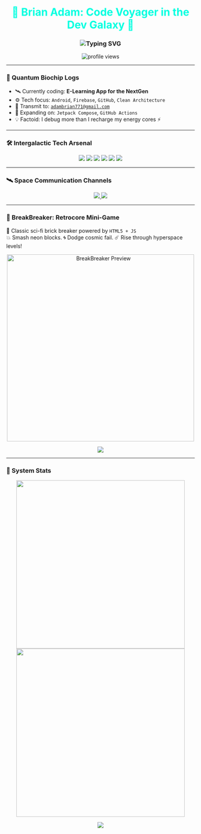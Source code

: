 <h1 align="center" style="color:#00FFE0;">🚀 Brian Adam: Code Voyager in the Dev Galaxy 🌌</h1>

<h3 align="center">
  <img src="https://readme-typing-svg.demolab.com?font=Fira+Code&size=22&pause=1000&color=00FFE0&center=true&vCenter=true&width=480&lines=Android+%2B+Firebase+Engineer;Clean+Code+Commander;AI+%26+Game+Mechanic+Explorer;Welcome+to+My+Universe!" alt="Typing SVG" />
</h3>

<p align="center">
  <img src="https://komarev.com/ghpvc/?username=brianadam&label=Galactic+Scans&color=00ffe0&style=flat" alt="profile views" />
</p>

---

### 🧠 Quantum Biochip Logs

- 🛰️ Currently coding: **E-Learning App for the NextGen**
- ⚙️ Tech focus: `Android`, `Firebase`, `GitHub`, `Clean Architecture`
- 💌 Transmit to: [`adambrian771@gmail.com`](mailto:adambrian771@gmail.com)
- 🧬 Expanding on: `Jetpack Compose`, `GitHub Actions`
- 💡 Factoid: I debug more than I recharge my energy cores ⚡

---

### 🛠️ Intergalactic Tech Arsenal

<p align="center">
  <img src="https://img.shields.io/badge/Java-%23ED8B00?style=for-the-badge&logo=java&logoColor=white"/>
  <img src="https://img.shields.io/badge/Kotlin-%230095D5?style=for-the-badge&logo=kotlin&logoColor=white"/>
  <img src="https://img.shields.io/badge/Android-%233DDC84?style=for-the-badge&logo=android&logoColor=white"/>
  <img src="https://img.shields.io/badge/Firebase-%23FFCA28?style=for-the-badge&logo=firebase&logoColor=black"/>
  <img src="https://img.shields.io/badge/Cloudinary-%233448C5?style=for-the-badge&logo=cloudinary&logoColor=white"/>
  <img src="https://img.shields.io/badge/GitHub-%23181717?style=for-the-badge&logo=github&logoColor=white"/>
</p>

---

### 🛰️ Space Communication Channels

<p align="center">
  <a href="mailto:adambrian771@gmail.com">
    <img src="https://img.shields.io/badge/Email_Protocol-Gmail-EA4335?style=for-the-badge&logo=gmail&logoColor=white"/>
  </a>
  <a href="https://www.linkedin.com/in/brian-adam-sinaga-5a57b125a" target="_blank">
    <img src="https://img.shields.io/badge/LinkedIn-Frequency-0077B5?style=for-the-badge&logo=linkedin&logoColor=white"/>
  </a>
</p>

---

### 👾 BreakBreaker: Retrocore Mini-Game

🧱 Classic sci-fi brick breaker powered by `HTML5 + JS`  
💥 Smash neon blocks. 🌀 Dodge cosmic fail. ☄️ Rise through hyperspace levels!

<p align="center">
  <img src="https://raw.githubusercontent.com/brianadam/breakbreaker/main/assets/preview.gif" alt="BreakBreaker Preview" width="500"/>
</p>

<p align="center">
  <a href="https://brian-spec-de.github.io/brick_breaker/" target="_blank">
    <img src="https://img.shields.io/badge/Engage_HyperPlay-Play_Now-00FFE0?style=for-the-badge&logo=github&logoColor=black"/>
  </a>
</p>

---

### 🧬 System Stats

<p align="center">
  <img src="https://github-readme-stats.vercel.app/api?username=brianadam&show_icons=true&theme=radical&hide_border=true&bg_color=0d1117&title_color=00FFE0&icon_color=F7AB0A" width="450"/>
  <img src="https://github-readme-streak-stats.herokuapp.com/?user=brianadam&theme=radical&hide_border=true&background=0D1117&currStreakLabel=00FFE0" width="450"/>
</p>

<p align="center">
  <img src="https://github-readme-activity-graph.vercel.app/graph?username=brianadam&bg_color=0d1117&color=00ffe0&line=f7ab0a&point=f7ab0a&area=true&hide_border=true"/>
</p>
